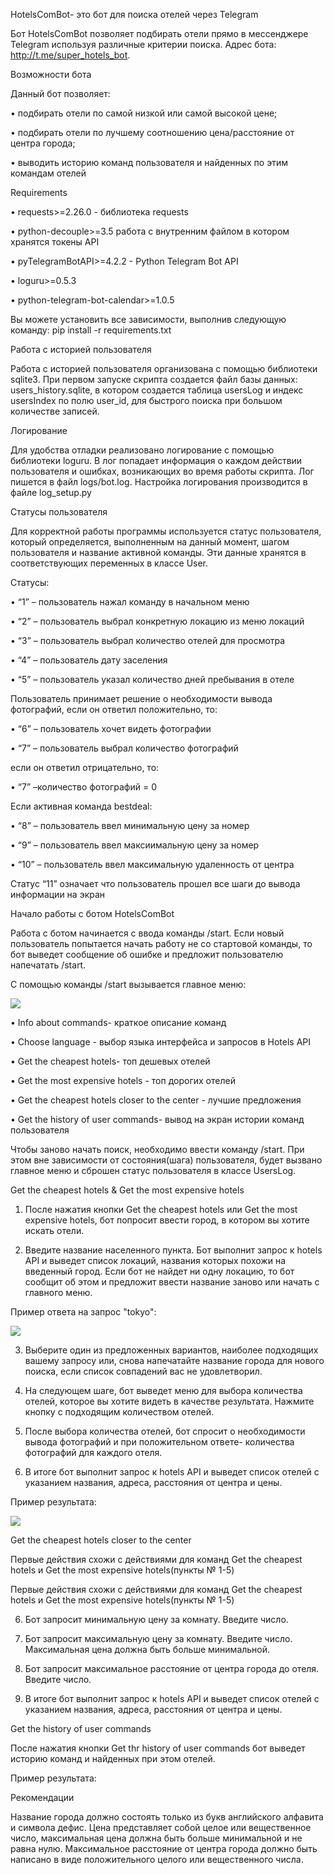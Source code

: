 HotelsComBot- это бот для поиска отелей через Telegram

Бот HotelsComBot позволяет подбирать отели прямо в мессенджере Telegram используя различные критерии поиска. Адрес бота: http://t.me/super_hotels_bot.


Возможности бота

Данный бот позволяет:

•	подбирать отели по самой низкой или самой высокой цене;

•	подбирать отели по лучшему соотношению цена/расстояние от центра города;

•	выводить историю команд пользователя и найденных по этим командам отелей

Requirements

•	requests>=2.26.0 - библиотека requests

•	python-decouple>=3.5 работа с внутренним файлом в котором хранятся токены API

•	pyTelegramBotAPI>=4.2.2 - Python Telegram Bot API

•	loguru>=0.5.3

•	python-telegram-bot-calendar>=1.0.5


Вы можете установить все зависимости, выполнив следующую команду: pip install -r requirements.txt

Работа с историей пользователя

Работа с историей пользователя организована с помощью библиотеки sqlite3. При первом запуске скрипта создается файл базы данных: users_history.sqlite, в котором создается таблица usersLog и индекс usersIndex по полю user_id, для быстрого поиска при большом количестве записей.


Логирование

Для удобства отладки реализовано логирование с помощью библиотеки loguru. В лог попадает информация о каждом действии пользователя и ошибках, возникающих во время работы скрипта. Лог пишется в файл logs/bot.log. Настройка логирования производится в файле log_setup.py


Статусы пользователя

Для корректной работы программы используется статус пользователя, который определяется, выполненным на данный момент, шагом пользователя и название активной команды. Эти данные хранятся в соответствующих переменных в классе User.

Cтатусы:

•	“1” – пользователь нажал команду в начальном меню 

•	“2” – пользователь выбрал конкретную локацию из меню локаций

•	“3” – пользователь выбрал количество отелей для просмотра

•	“4” – пользователь дату заселения

•	“5” – пользователь указал количество дней пребывания в отеле

Пользователь принимает решение о необходимости вывода фотографий, если он ответил положительно, то:

•	“6” – пользователь хочет видеть фотографии

•	“7” – пользователь выбрал количество фотографий

если он ответил отрицательно, то: 

•	“7” –количество фотографий = 0

Если активная команда bestdeal:

•	“8” – пользователь ввел минимальную цену за номер

•	“9” – пользователь ввел максиимальную цену за номер

•	“10” – пользователь ввел максимальную удаленность от центра

Статус “11” означает что пользователь прошел все шаги до вывода информации на экран


Начало работы с ботом HotelsComBot

Работа с ботом начинается с ввода команды /start. Если новый пользователь попытается начать работу не со стартовой команды, то бот выведет сообщение об ошибке и предложит пользователю напечатать /start. 


 С помощью команды /start вызывается главное меню:

![](imgs/main_menu.png)

•	Info about commands- краткое описание команд

•	Choose language - выбор языка интерфейса и запросов в Hotels API

•	Get the cheapest hotels- топ дешевых отелей

•	Get the most expensive hotels - топ дорогих отелей

•	Get the cheapest hotels closer to the center - лучшие предложения

•	Get the history of user commands- вывод на экран истории команд пользователя

Чтобы заново начать поиск, необходимо ввести команду /start. При этом вне зависимости от состояния(шага) пользователя, будет вызвано главное меню и сброшен статус пользователя в классе UsersLog.

Get the cheapest hotels & Get the most expensive hotels

1.	После нажатия кнопки Get the cheapest hotels или Get the most expensive hotels, бот попросит ввести город, в котором вы хотите искать отели.

2.	Введите название населенного пункта. Бот выполнит запрос к hotels API и выведет список локаций, названия которых похожи на введенный город. Если бот не найдет ни одну локацию, то бот сообщит об этом и предложит ввести название заново или начать с главного меню.

Пример ответа на запрос "tokyo":

 ![](imgs/loc_menu.png) 

3.	Выберите один из предложенных вариантов, наиболее подходящих вашему запросу или, снова напечатайте название города для нового поиска, если список 
совпадений вас не удовлетворил.

4.	На следующем шаге, бот выведет меню для выбора количества отелей, которое вы хотите видеть в качестве результата. Нажмите кнопку с подходящим количеством отелей.

5.	После выбора количества отелей, бот спросит о необходимости вывода фотографий и при положительном ответе- количества фотографий для каждого отеля.

6.	В итоге бот выполнит запрос к hotels API и выведет список отелей с указанием названия, адреса, расстояния от центра и цены.

Пример результата: 

 ![](imgs/result.png)
 
Get the cheapest hotels closer to the center

Первые действия схожи с действиями для команд Get the cheapest hotels и Get the most expensive hotels(пункты № 1-5)

Первые действия схожи с действиями для команд Get the cheapest hotels и Get the most expensive hotels(пункты № 1-5)

6.	Бот запросит минимальную цену за комнату. Введите число.

7.	Бот запросит максимальную цену за комнату. Введите число. Максимальная цена должна быть больше минимальной.

8.	Бот запросит максимальное расстояние от центра города до отеля. Введите число.

9.	В итоге бот выполнит запрос к hotels API и выведет список отелей с указанием названия, адреса, расстояния от центра и цены.


Get the history of user commands

После нажатия кнопки Get thr history of user commands бот выведет историю команд и найденных при этом отелей.

Пример результата:

 
Рекомендации

Название города должно состоять только из букв английского алфавита и символа дефис. Цена представляет собой целое или вещественное число, максимальная цена должна быть больше минимальной и не равна нулю. Максимальное расстояние от центра города должно быть написано в виде положительного целого или вещественного числа. 
